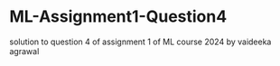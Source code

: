 # ML-Assignment1-Question4
solution to question 4 of assignment 1 of ML course 2024 by vaideeka agrawal
